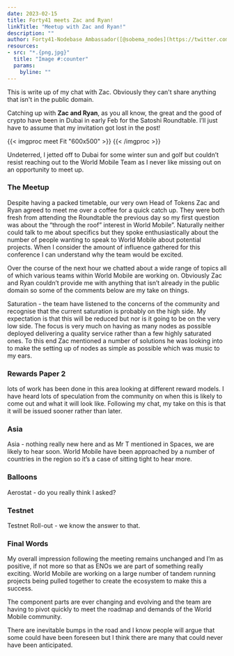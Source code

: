 ```yaml
---
date: 2023-02-15
title: Forty41 meets Zac and Ryan!
linkTitle: "Meetup with Zac and Ryan!"
description: ""
author: Forty41-Nodebase Ambassador([@sobema_nodes](https://twitter.com/sobema_nodes))
resources:
- src: "*.{png,jpg}"
  title: "Image #:counter"
  params:
    byline: ""
---
```


This is write up of my chat with Zac. Obviously they can't share anything that isn't in the public domain. 

Catching up with **Zac and Ryan**, as you all know, the great and the good of crypto have been in Dubai in early Feb
for the Satoshi Roundtable. I’ll just have to assume that my invitation got lost in the post!

{{< imgproc meet Fit "600x500" >}}
{{< /imgproc >}}

Undeterred, I jetted off to Dubai for some winter sun and golf but couldn’t resist reaching out to the World Mobile Team 
as I never like missing out on an opportunity to meet up.


### The Meetup
Despite having a packed timetable, our very own Head of Tokens Zac and Ryan agreed to meet me over a coffee for a 
quick catch up. They were both fresh from attending the Roundtable the previous day so my first question was about
 the “through the roof” interest in World Mobile”. Naturally neither could talk to me about specifics but they spoke 
 enthusiastically about the number of people wanting to speak to World Mobile about potential projects. 
 When I consider the amount of influence gathered for this conference I can understand why the team would be excited.



Over the course of the next hour we chatted about a wide range of topics all of which various teams within World Mobile
 are working on. Obviously Zac and Ryan couldn’t provide me with anything that isn’t already in the public domain so 
 some of the comments below are my take on things.

Saturation - the team have listened to the concerns of the community and recognise that the current saturation is
 probably on the high side. My expectation is that this will be reduced but nor is it going to be on the very low side.
The focus is very much on having as many nodes as possible deployed delivering a quality service rather than a few highly 
saturated ones. To this end Zac mentioned a number of solutions he was looking into to make the setting up of nodes as simple
 as possible which was music to my ears.

### Rewards Paper 2
lots of work has been done in this area looking at different reward models. I have heard lots of speculation from the community 
on when this is likely to come out and what it will look like. Following my chat, my take on this is that it will be
 issued sooner rather than later.

### Asia
Asia - nothing really new here and as Mr T mentioned in Spaces, we are likely to hear soon. World Mobile have been 
approached by a number of countries in the region so it’s a case of sitting tight to hear more.

### Balloons
Aerostat - do you really think I asked?

### Testnet
Testnet Roll-out - we know the answer to that.

### Final Words 
My overall impression following the meeting remains unchanged and I’m as positive, if not more so that as ENOs we are 
part of something really exciting. World Mobile are working on a large number of tandem running projects being pulled together 
to create the ecosystem to make this a success. 

The component parts are ever changing and evolving and the team are having to pivot quickly to meet the roadmap and demands of the World Mobile community. 

There are inevitable bumps in the road and I know people will argue that some could have been foreseen but I think there are many that could never have been anticipated.